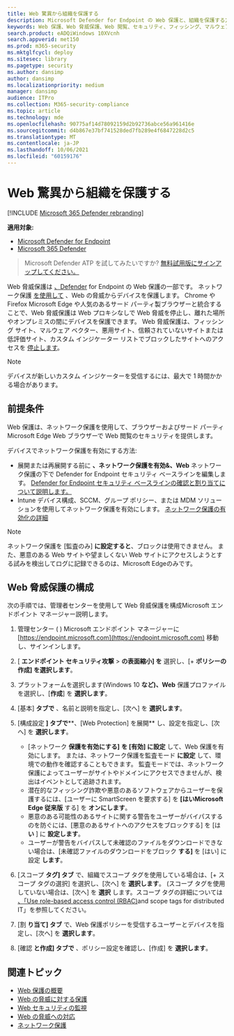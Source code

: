```yaml
---
title: Web 驚異から組織を保護する
description: Microsoft Defender for Endpoint の Web 保護と、組織を保護する方法について説明します。
keywords: Web 保護、Web 脅威保護、Web 閲覧、セキュリティ、フィッシング、マルウェア、悪用、Web サイト、ネットワーク保護、エッジ、Internet Explorer、Chrome、Firefox、Web ブラウザー
search.product: eADQiWindows 10XVcnh
search.appverid: met150
ms.prod: m365-security
ms.mktglfcycl: deploy
ms.sitesec: library
ms.pagetype: security
ms.author: dansimp
author: dansimp
ms.localizationpriority: medium
manager: dansimp
audience: ITPro
ms.collection: M365-security-compliance
ms.topic: article
ms.technology: mde
ms.openlocfilehash: 90775af14d78092159d2b92736abce56a961416e
ms.sourcegitcommit: d4b867e37bf741528ded7fb289e4f6847228d2c5
ms.translationtype: MT
ms.contentlocale: ja-JP
ms.lasthandoff: 10/06/2021
ms.locfileid: "60159176"
---
```

# <a name="protect-your-organization-against-web-threats"></a>Web 驚異から組織を保護する

[!INCLUDE [Microsoft 365 Defender rebranding](../../includes/microsoft-defender.md)]

**適用対象:**
- [Microsoft Defender for Endpoint](https://go.microsoft.com/fwlink/p/?linkid=2154037)
- [Microsoft 365 Defender](https://go.microsoft.com/fwlink/?linkid=2118804)

> Microsoft Defender ATP を試してみたいですか? [無料試用版にサインアップしてください。](https://signup.microsoft.com/create-account/signup?products=7f379fee-c4f9-4278-b0a1-e4c8c2fcdf7e&ru=https://aka.ms/MDEp2OpenTrial?ocid=docs-wdatp-main-abovefoldlink&rtc=1)

Web 脅威保護は [、Defender](web-protection-overview.md) for Endpoint の Web 保護の一部です。 ネットワーク保護 [を使用して](network-protection.md) 、Web の脅威からデバイスを保護します。 Chrome や Firefox Microsoft Edge や人気のあるサード パーティ製ブラウザーと統合することで、Web 脅威保護は Web プロキシなしで Web 脅威を停止し、離れた場所やオンプレミスの間にデバイスを保護できます。 Web 脅威保護は、フィッシング サイト、マルウェア ベクター、悪用サイト、信頼されていないサイトまたは低評価サイト、カスタム インジケーター リストでブロックしたサイトへのアクセスを [停止します](manage-indicators.md)。

> [!NOTE]
> デバイスが新しいカスタム インジケーターを受信するには、最大で 1 時間かかる場合があります。

## <a name="prerequisites"></a>前提条件

Web 保護は、ネットワーク保護を使用して、ブラウザーおよびサード パーティMicrosoft Edge Web ブラウザーで Web 閲覧のセキュリティを提供します。

デバイスでネットワーク保護を有効にする方法:

- 展開または再展開する前に **、ネットワーク保護を有効&、Web** ネットワーク保護の下で Defender for Endpoint セキュリティ ベースラインを編集します。 [Defender for Endpoint セキュリティ ベースラインの確認と割り当てについて説明します。](configure-machines-security-baseline.md#review-and-assign-the-microsoft-defender-for-endpoint-security-baseline)
- Intune デバイス構成、SCCM、グループ ポリシー、または MDM ソリューションを使用してネットワーク保護を有効にします。 [ネットワーク保護の有効化の詳細](enable-network-protection.md)

> [!NOTE]
> ネットワーク保護を [監査のみ] **に設定すると**、ブロックは使用できません。 また、悪意のある Web サイトや望ましくない Web サイトにアクセスしようとする試みを検出してログに記録できるのは、Microsoft Edgeのみです。

## <a name="configure-web-threat-protection"></a>Web 脅威保護の構成

次の手順では、管理者センターを使用して Web 脅威保護を構成Microsoft エンドポイント マネージャー説明します。

1. 管理センター ( ) Microsoft エンドポイント マネージャーに [https://endpoint.microsoft.com](https://endpoint.microsoft.com) 移動し、サインインします。
 
2. [ **エンドポイント セキュリティ攻撃** \> **の表面縮小] を** 選択し、[+ **ポリシーの作成] を選択します**。

3. プラットフォームを選択します(Windows 10 **など)、Web** 保護プロファイルを選択し、[**作成**] を **選択します**。 

4. [基本] **タブで** 、名前と説明を指定し、[次へ] を **選択します**。

5. [構成設定 **] タブで****、[Web Protection] を展開** し、設定を指定し、[次へ] を **選択します**。

   - [ネットワーク **保護を有効にする]** **を [有効] に設定** して、Web 保護を有効にします。 または、ネットワーク保護を監査モード **に設定** して、環境での動作を確認することもできます。 監査モードでは、ネットワーク保護によってユーザーがサイトやドメインにアクセスできませんが、検出はイベントとして追跡されます。 
   - 潜在的なフィッシング詐欺や悪意のあるソフトウェアからユーザーを保護するには、[ユーザーに SmartScreen を要求する] を **[はいMicrosoft Edge 従来版** する] を **オンにします**。
   - 悪意のある可能性のあるサイトに関する警告をユーザーがバイパスするのを防ぐには、[悪意のあるサイトへのアクセスをブロックする] を [は **い** ] に **設定します**。
   - ユーザーが警告をバイパスして未確認のファイルをダウンロードできない場合は、[未確認ファイルのダウンロードをブロック **する]** を [はい] に設定 **します**。 

6. [スコープ **タグ] タブ** で、組織でスコープ タグを使用している場合は、[+ スコープ タグの選択] を選択し、[次へ] を **選択します**。 (スコープ タグを使用していない場合は、[次へ] を **選択** します。スコープ タグの詳細については [、「Use role-based access control (RBAC)](/mem/intune/fundamentals/scope-tags)and scope tags for distributed IT」を参照してください。

7. [割 **り当て] タブ** で、Web 保護ポリシーを受信するユーザーとデバイスを指定し、[次へ] を **選択します**。

8. [確認 **と作成] タブで** 、ポリシー設定を確認し、[作成] を **選択します**。

## <a name="related-topics"></a>関連トピック

- [Web 保護の概要](web-protection-overview.md)
- [Web の脅威に対する保護](web-threat-protection.md)
- [Web セキュリティの監視](web-protection-monitoring.md)
- [Web の脅威への対応](web-protection-response.md)
- [ネットワーク保護](network-protection.md)
